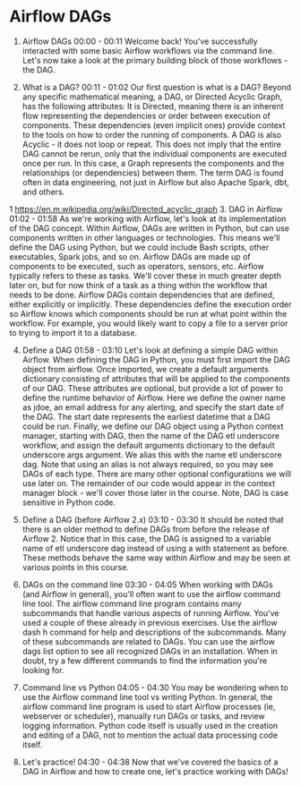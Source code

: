 # Airflow DAGs

1. Airflow DAGs
00:00 - 00:11
Welcome back! You've successfully interacted with some basic Airflow workflows via the command line. Let's now take a look at the primary building block of those workflows - the DAG.

2. What is a DAG?
00:11 - 01:02
Our first question is what is a DAG? Beyond any specific mathematical meaning, a DAG, or Directed Acyclic Graph, has the following attributes: It is Directed, meaning there is an inherent flow representing the dependencies or order between execution of components. These dependencies (even implicit ones) provide context to the tools on how to order the running of components. A DAG is also Acyclic - it does not loop or repeat. This does not imply that the entire DAG cannot be rerun, only that the individual components are executed once per run. In this case, a Graph represents the components and the relationships (or dependencies) between them. The term DAG is found often in data engineering, not just in Airflow but also Apache Spark, dbt, and others.

1 https://en.m.wikipedia.org/wiki/Directed_acyclic_graph
3. DAG in Airflow
01:02 - 01:58
As we're working with Airflow, let's look at its implementation of the DAG concept. Within Airflow, DAGs are written in Python, but can use components written in other languages or technologies. This means we'll define the DAG using Python, but we could include Bash scripts, other executables, Spark jobs, and so on. Airflow DAGs are made up of components to be executed, such as operators, sensors, etc. Airflow typically refers to these as tasks. We'll cover these in much greater depth later on, but for now think of a task as a thing within the workflow that needs to be done. Airflow DAGs contain dependencies that are defined, either explicitly or implicitly. These dependencies define the execution order so Airflow knows which components should be run at what point within the workflow. For example, you would likely want to copy a file to a server prior to trying to import it to a database.

4. Define a DAG
01:58 - 03:10
Let's look at defining a simple DAG within Airflow. When defining the DAG in Python, you must first import the DAG object from airflow. Once imported, we create a default arguments dictionary consisting of attributes that will be applied to the components of our DAG. These attributes are optional, but provide a lot of power to define the runtime behavior of Airflow. Here we define the owner name as jdoe, an email address for any alerting, and specify the start date of the DAG. The start date represents the earliest datetime that a DAG could be run. Finally, we define our DAG object using a Python context manager, starting with DAG, then the name of the DAG etl underscore workflow, and assign the default arguments dictionary to the default underscore args argument. We alias this with the name etl underscore dag. Note that using an alias is not always required, so you may see DAGs of each type. There are many other optional configurations we will use later on. The remainder of our code would appear in the context manager block - we'll cover those later in the course. Note, DAG is case sensitive in Python code.

5. Define a DAG (before Airflow 2.x)
03:10 - 03:30
It should be noted that there is an older method to define DAGs from before the release of Airflow 2. Notice that in this case, the DAG is assigned to a variable name of etl underscore dag instead of using a with statement as before. These methods behave the same way within Airflow and may be seen at various points in this course.

6. DAGs on the command line
03:30 - 04:05
When working with DAGs (and Airflow in general), you'll often want to use the airflow command line tool. The airflow command line program contains many subcommands that handle various aspects of running Airflow. You've used a couple of these already in previous exercises. Use the airflow dash h command for help and descriptions of the subcommands. Many of these subcommands are related to DAGs. You can use the airflow dags list option to see all recognized DAGs in an installation. When in doubt, try a few different commands to find the information you're looking for.

7. Command line vs Python
04:05 - 04:30
You may be wondering when to use the Airflow command line tool vs writing Python. In general, the airflow command line program is used to start Airflow processes (ie, webserver or scheduler), manually run DAGs or tasks, and review logging information. Python code itself is usually used in the creation and editing of a DAG, not to mention the actual data processing code itself.

8. Let's practice!
04:30 - 04:38
Now that we've covered the basics of a DAG in Airflow and how to create one, let's practice working with DAGs!